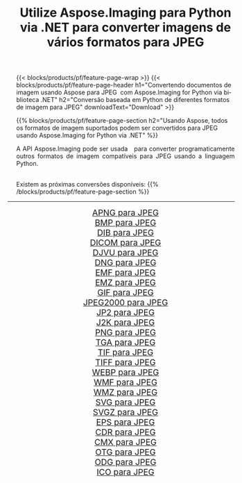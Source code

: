 ﻿---
title: Utilize Aspose.Imaging para Python via .NET para converter imagens de vários formatos para JPEG 
weight: 3920
url: /pt/python-net/conversion/to/jpeg/ 
lang: pt
langdirlevel: 2
locales: zh-hans,ja,it,ru,de,es,fr,nl,id,lt,pl,pt,vi,tr,ko,zh-hant,ar,hi,th,sv,cs,uk,he
description: Você pode usar Aspose.Imaging para Python via biblioteca .NET para converter de uma variedade de formatos para JPEG
---

{{< blocks/products/pf/feature-page-wrap >}}
{{< blocks/products/pf/feature-page-header h1="Convertendo documentos de imagem usando Aspose para JPEG  com Aspose.Imaging for Python via biblioteca .NET" h2="Conversão baseada em Python de diferentes formatos de imagem para JPEG" downloadText="Download" >}}


{{% blocks/products/pf/feature-page-section  h2="Usando Aspose, todos os formatos de imagem suportados podem ser convertidos para JPEG usando Aspose.Imaging for Python via .NET" %}}
<p align=justify>A API Aspose.Imaging pode ser usada   para converter programaticamente outros formatos de imagem compatíveis para JPEG usando a linguagem Python.</p>
<br/>
Existem as próximas conversões disponíveis:
{{% /blocks/products/pf/feature-page-section %}}
<div class="container-fluid productfamilypage bg-gray">
    <div class="convertypes bg-gray agp-content section">
        <div class="container">
		<hr style="margin-left:-20px;"/>
		<div class="row other-converters" style="gap: 10px;font-size: 19px;text-align:center;">
		    <div class='col-md-2 other-converter remove-lp remove-rp'><a href="/imaging/pt/python-net/conversion/apng-to-jpeg/" style="padding:15px;">APNG para JPEG</a></div>
<div class='col-md-2 other-converter remove-lp remove-rp'><a href="/imaging/pt/python-net/conversion/bmp-to-jpeg/" style="padding:15px;">BMP para JPEG</a></div>
<div class='col-md-2 other-converter remove-lp remove-rp'><a href="/imaging/pt/python-net/conversion/dib-to-jpeg/" style="padding:15px;">DIB para JPEG</a></div>
<div class='col-md-2 other-converter remove-lp remove-rp'><a href="/imaging/pt/python-net/conversion/dicom-to-jpeg/" style="padding:15px;">DICOM para JPEG</a></div>
<div class='col-md-2 other-converter remove-lp remove-rp'><a href="/imaging/pt/python-net/conversion/djvu-to-jpeg/" style="padding:15px;">DJVU para JPEG</a></div>
<div class='col-md-2 other-converter remove-lp remove-rp'><a href="/imaging/pt/python-net/conversion/dng-to-jpeg/" style="padding:15px;">DNG para JPEG</a></div>
<div class='col-md-2 other-converter remove-lp remove-rp'><a href="/imaging/pt/python-net/conversion/emf-to-jpeg/" style="padding:15px;">EMF para JPEG</a></div>
<div class='col-md-2 other-converter remove-lp remove-rp'><a href="/imaging/pt/python-net/conversion/emz-to-jpeg/" style="padding:15px;">EMZ para JPEG</a></div>
<div class='col-md-2 other-converter remove-lp remove-rp'><a href="/imaging/pt/python-net/conversion/gif-to-jpeg/" style="padding:15px;">GIF para JPEG</a></div>
<div class='col-md-2 other-converter remove-lp remove-rp'><a href="/imaging/pt/python-net/conversion/jpeg2000-to-jpeg/" style="padding:15px;">JPEG2000 para JPEG</a></div>
<div class='col-md-2 other-converter remove-lp remove-rp'><a href="/imaging/pt/python-net/conversion/jp2-to-jpeg/" style="padding:15px;">JP2 para JPEG</a></div>
<div class='col-md-2 other-converter remove-lp remove-rp'><a href="/imaging/pt/python-net/conversion/j2k-to-jpeg/" style="padding:15px;">J2K para JPEG</a></div>
<div class='col-md-2 other-converter remove-lp remove-rp'><a href="/imaging/pt/python-net/conversion/png-to-jpeg/" style="padding:15px;">PNG para JPEG</a></div>
<div class='col-md-2 other-converter remove-lp remove-rp'><a href="/imaging/pt/python-net/conversion/tga-to-jpeg/" style="padding:15px;">TGA para JPEG</a></div>
<div class='col-md-2 other-converter remove-lp remove-rp'><a href="/imaging/pt/python-net/conversion/tif-to-jpeg/" style="padding:15px;">TIF para JPEG</a></div>
<div class='col-md-2 other-converter remove-lp remove-rp'><a href="/imaging/pt/python-net/conversion/tiff-to-jpeg/" style="padding:15px;">TIFF para JPEG</a></div>
<div class='col-md-2 other-converter remove-lp remove-rp'><a href="/imaging/pt/python-net/conversion/webp-to-jpeg/" style="padding:15px;">WEBP para JPEG</a></div>
<div class='col-md-2 other-converter remove-lp remove-rp'><a href="/imaging/pt/python-net/conversion/wmf-to-jpeg/" style="padding:15px;">WMF para JPEG</a></div>
<div class='col-md-2 other-converter remove-lp remove-rp'><a href="/imaging/pt/python-net/conversion/wmz-to-jpeg/" style="padding:15px;">WMZ para JPEG</a></div>
<div class='col-md-2 other-converter remove-lp remove-rp'><a href="/imaging/pt/python-net/conversion/svg-to-jpeg/" style="padding:15px;">SVG para JPEG</a></div>
<div class='col-md-2 other-converter remove-lp remove-rp'><a href="/imaging/pt/python-net/conversion/svgz-to-jpeg/" style="padding:15px;">SVGZ para JPEG</a></div>
<div class='col-md-2 other-converter remove-lp remove-rp'><a href="/imaging/pt/python-net/conversion/eps-to-jpeg/" style="padding:15px;">EPS para JPEG</a></div>
<div class='col-md-2 other-converter remove-lp remove-rp'><a href="/imaging/pt/python-net/conversion/cdr-to-jpeg/" style="padding:15px;">CDR para JPEG</a></div>
<div class='col-md-2 other-converter remove-lp remove-rp'><a href="/imaging/pt/python-net/conversion/cmx-to-jpeg/" style="padding:15px;">CMX para JPEG</a></div>
<div class='col-md-2 other-converter remove-lp remove-rp'><a href="/imaging/pt/python-net/conversion/otg-to-jpeg/" style="padding:15px;">OTG para JPEG</a></div>
<div class='col-md-2 other-converter remove-lp remove-rp'><a href="/imaging/pt/python-net/conversion/odg-to-jpeg/" style="padding:15px;">ODG para JPEG</a></div>
<div class='col-md-2 other-converter remove-lp remove-rp'><a href="/imaging/pt/python-net/conversion/ico-to-jpeg/" style="padding:15px;">ICO para JPEG</a></div>
                </div>
        </div>
    </div>
</div>
<br/>

